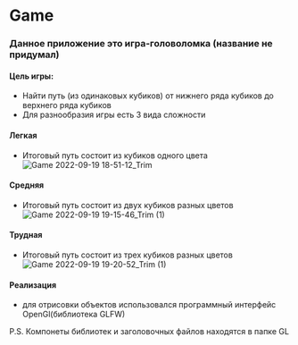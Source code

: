 # Game
### Данное приложение это игра-головоломка (название не придумал)
#### Цель игры:
- Найти путь (из одинаковых кубиков) от нижнего ряда кубиков до верхнего ряда кубиков
- Для разнообразия игры есть 3 вида сложности
#### Легкая
- Итоговый путь состоит из кубиков одного цвета
![Game 2022-09-19 18-51-12_Trim](https://user-images.githubusercontent.com/69618032/191061973-2bc28a19-857b-4511-9cd3-c68e5d38d550.gif)
#### Средняя
- Итоговый путь состоит из двух кубиков разных цветов
![Game 2022-09-19 19-15-46_Trim (1)](https://user-images.githubusercontent.com/69618032/191064822-3edd47df-ab1a-4748-b182-5a73ab9bfd38.gif)
#### Трудная
- Итоговый путь состоит из трех кубиков разных цветов
![Game 2022-09-19 19-20-52_Trim (1)](https://user-images.githubusercontent.com/69618032/191065946-f69d3217-83b9-4d38-b57e-85b1f7e52cf1.gif)
#### Реализация
- для отрисовки объектов использовался программный интерфейс OpenGl(библиотека GLFW)

P.S. Компонеты библиотек и заголовочных файлов находятся в папке GL
